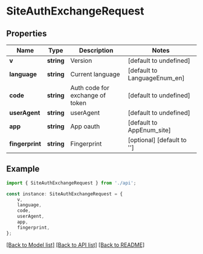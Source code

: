 # SiteAuthExchangeRequest


## Properties

Name | Type | Description | Notes
------------ | ------------- | ------------- | -------------
**v** | **string** | Version | [default to undefined]
**language** | **string** | Current language | [default to LanguageEnum_en]
**code** | **string** | Auth code for exchange of token | [default to undefined]
**userAgent** | **string** | userAgent | [default to undefined]
**app** | **string** | App oauth | [default to AppEnum_site]
**fingerprint** | **string** | Fingerprint | [optional] [default to '']

## Example

```typescript
import { SiteAuthExchangeRequest } from './api';

const instance: SiteAuthExchangeRequest = {
    v,
    language,
    code,
    userAgent,
    app,
    fingerprint,
};
```

[[Back to Model list]](../README.md#documentation-for-models) [[Back to API list]](../README.md#documentation-for-api-endpoints) [[Back to README]](../README.md)
